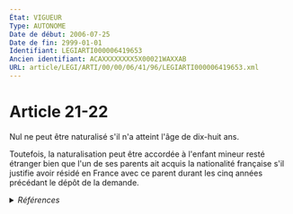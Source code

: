 ```yaml
---
État: VIGUEUR
Type: AUTONOME
Date de début: 2006-07-25
Date de fin: 2999-01-01
Identifiant: LEGIARTI000006419653
Ancien identifiant: ACAXXXXXXXX5X00021WAXXAB
URL: article/LEGI/ARTI/00/00/06/41/96/LEGIARTI000006419653.xml
---
```


<h1>Article 21-22</h1>

Nul ne peut être naturalisé s'il n'a atteint l'âge de dix-huit ans.<br />

Toutefois, la naturalisation peut être accordée à l'enfant mineur resté étranger
bien que l'un de ses parents ait acquis la nationalité française s'il justifie
avoir résidé en France avec ce parent durant les cinq années précédant le dépôt
de la demande.


<details>
  <summary><em>Références</em></summary>

  <h2>Articles faisant référence à l'article</h2>
  
  <ul>
    <li>
      <a href="https://legal.tricoteuses.fr//redirection/LEGIARTI000006398954?vers=git&vers=legifrance">LOI n° 2006-911 du 24 juillet 2006 relative à l'immigration et à l'intégration - article 83 ENTIEREMENT_MODIF</a> MODIFICATION cible
    </li>
  </ul>
  
  <h2>Textes faisant référence à l'article</h2>
  
  <ul>
    <li>
      <a href="https://legal.tricoteuses.fr//redirection/JORFTEXT000000362019?vers=git&vers=legifrance">LOI n° 93-933 du 22 juillet 1993 réformant le droit de la nationalité</a> CODIFICATION cible
    </li>
  </ul>
  
  <h2>Références faites par l'article</h2>
  
  <ul>
    <li>
      1993-07-22 CODIFICATION source <a href="https://legal.tricoteuses.fr//redirection/JORFTEXT000000362019?vers=git&vers=legifrance">LOI n° 93-933 du 22 juillet 1993 réformant le droit de la nationalité</a>
    </li>
    <li>
      1993-12-30 CITATION cible <a href="https://legal.tricoteuses.fr//redirection/LEGIARTI000041422397?vers=git&vers=legifrance">Décret n°93-1362 du 30 décembre 1993 relatif aux déclarations de nationalité, aux décisions de naturalisation, de réintégration, de perte, de déchéance et de retrait de la nationalité française - article 43 AUTONOME MODIFIE, en vigueur du 2020-01-01 au 2024-03-01</a>
    </li>
    <li>
      2006-07-24 MODIFICATION source <a href="https://legal.tricoteuses.fr//redirection/LEGIARTI000006398954?vers=git&vers=legifrance">LOI n° 2006-911 du 24 juillet 2006 relative à l'immigration et à l'intégration - article 83 ENTIEREMENT_MODIF</a>
    </li>
    <li>
      2015-11-05 CITATION cible <a href="https://legal.tricoteuses.fr//redirection/LEGIARTI000034754869?vers=git&vers=legifrance">Décret n° 2015-1423 du 5 novembre 2015 relatif aux exceptions à l'application du droit des usagers de saisir l'administration par voie électronique (ministère de l'intérieur) - article Annexe 1 AUTONOME MODIFIE, en vigueur du 2017-05-11 au 2017-07-01</a>
    </li>
    <li>
      2019-12-30 CITATION cible <a href="https://legal.tricoteuses.fr//redirection/LEGIARTI000039820348?vers=git&vers=legifrance">Décret n° 2019-1507 du 30 décembre 2019 portant modification du décret n° 93-1362 du 30 décembre 1993 modifié relatif aux déclarations de nationalité, aux décisions de naturalisation, de réintégration, de perte, de déchéance et de retrait de la nationalité française - article 46 ENTIEREMENT_MODIF</a>
    </li>
  </ul>
</details>
